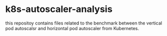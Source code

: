 # k8s-autoscaler-analysis

this repositoy contains files related to the benchmark between the vertical pod autoscalsr and horizontal pod autoscaler from Kubernetes.